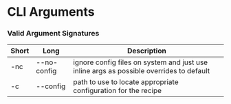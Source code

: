 # CLI Arguments

### Valid Argument Signatures

| Short | Long | Description|
|-------|------|------|
|-nc|--no-config| ignore config files on system and just use inline args as possible overrides to default|
|-c|--config	| path to use to locate appropriate configuration for the recipe |
